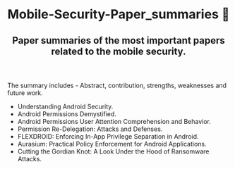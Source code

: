 <html>
  <header>
    <h1 title="Paper Summaries"> Mobile-Security-Paper_summaries 📃</h1>
    <h2>Paper summaries of the most important papers related to the mobile security.</h2>
  </header>
  
  <body>
  <p>The summary includes - Abstract, contribution, strengths, weaknesses and future work.</p>
    <ul>
      <li>Understanding Android Security.</li>
      <li>Android Permissions Demystified.</li>
      <li>Android Permissions User Attention Comprehension and Behavior.</li>
      <li>Permission Re-Delegation: Attacks and Defenses.</li>
      <li>FLEXDROID: Enforcing In-App Privilege Separation in Android.</li>
      <li>Aurasium: Practical Policy Enforcement for Android Applications.</li>
      <li>Cutting the Gordian Knot: A Look Under the Hood of Ransomware Attacks.</li>
    </ul>
  </body>
 
</html>
